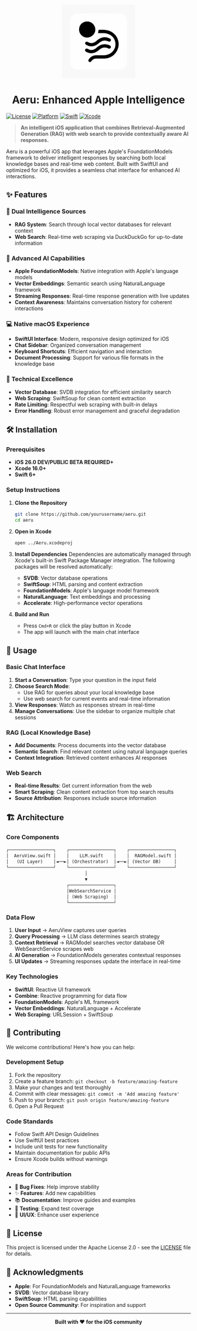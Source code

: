 <div align="center">
  <img src="appstore.png" alt="Logo" width="200">
  <h1 align="center">Aeru: Enhanced Apple Intelligence</h1>
</div>

[![License](https://img.shields.io/badge/License-Apache%202.0-blue.svg)](https://opensource.org/licenses/Apache-2.0)
[![Platform](https://img.shields.io/badge/Platform-iOS-lightgrey.svg)](https://www.apple.com/ios/)
[![Swift](https://img.shields.io/badge/Swift-6.0-orange.svg)](https://swift.org/)
[![Xcode](https://img.shields.io/badge/Xcode-16.0+-blue.svg)](https://developer.apple.com/xcode/)

> **An intelligent iOS application that combines Retrieval-Augmented Generation (RAG) with web search to provide contextually aware AI responses.**

Aeru is a powerful iOS app that leverages Apple's FoundationModels framework to deliver intelligent responses by searching both local knowledge bases and real-time web content. Built with SwiftUI and optimized for iOS, it provides a seamless chat interface for enhanced AI interactions.

## ✨ Features

### 🧠 **Dual Intelligence Sources**

- **RAG System**: Search through local vector databases for relevant context
- **Web Search**: Real-time web scraping via DuckDuckGo for up-to-date information
  
### 🚀 **Advanced AI Capabilities**

- **Apple FoundationModels**: Native integration with Apple's language models
- **Vector Embeddings**: Semantic search using NaturalLanguage framework
- **Streaming Responses**: Real-time response generation with live updates
- **Context Awareness**: Maintains conversation history for coherent interactions

### 💻 **Native macOS Experience**

- **SwiftUI Interface**: Modern, responsive design optimized for iOS
- **Chat Sidebar**: Organized conversation management
- **Keyboard Shortcuts**: Efficient navigation and interaction
- **Document Processing**: Support for various file formats in the knowledge base

### 🔧 **Technical Excellence**

- **Vector Database**: SVDB integration for efficient similarity search
- **Web Scraping**: SwiftSoup for clean content extraction
- **Rate Limiting**: Respectful web scraping with built-in delays
- **Error Handling**: Robust error management and graceful degradation

## 🛠 Installation

### Prerequisites

- **iOS 26.0 DEV/PUBLIC BETA REQUIRED+**
- **Xcode 16.0+**
- **Swift 6+**

### Setup Instructions

1. **Clone the Repository**

   ```bash
   git clone https://github.com/yourusername/aeru.git
   cd aeru
   ```

2. **Open in Xcode**

   ```bash
   open ../Aeru.xcodeproj
   ```

3. **Install Dependencies**
   Dependencies are automatically managed through Xcode's built-in Swift Package Manager integration. The following packages will be resolved automatically:

   - **SVDB**: Vector database operations
   - **SwiftSoup**: HTML parsing and content extraction
   - **FoundationModels**: Apple's language model framework
   - **NaturalLanguage**: Text embeddings and processing
   - **Accelerate**: High-performance vector operations

4. **Build and Run**
   - Press `Cmd+R` or click the play button in Xcode
   - The app will launch with the main chat interface

## 🚦 Usage

### Basic Chat Interface

1. **Start a Conversation**: Type your question in the input field
2. **Choose Search Mode**:
   - Use RAG for queries about your local knowledge base
   - Use web search for current events and real-time information
3. **View Responses**: Watch as responses stream in real-time
4. **Manage Conversations**: Use the sidebar to organize multiple chat sessions

### RAG (Local Knowledge Base)

- **Add Documents**: Process documents into the vector database
- **Semantic Search**: Find relevant content using natural language queries
- **Context Integration**: Retrieved content enhances AI responses

### Web Search

- **Real-time Results**: Get current information from the web
- **Smart Scraping**: Clean content extraction from top search results
- **Source Attribution**: Responses include source information

## 🏗 Architecture

### Core Components

```
┌─────────────────┐    ┌─────────────────┐    ┌─────────────────┐
│  AeruView.swift │    │    LLM.swift    │    │  RAGModel.swift │
│   (UI Layer)    │◄──►│ (Orchestrator)  │◄──►│ (Vector DB)     │
└─────────────────┘    └─────────────────┘    └─────────────────┘
                              │
                              ▼
                       ┌─────────────────┐
                       │WebSearchService │
                       │ (Web Scraping)  │
                       └─────────────────┘
```

### Data Flow

1. **User Input** → AeruView captures user queries
2. **Query Processing** → LLM class determines search strategy
3. **Context Retrieval** → RAGModel searches vector database OR WebSearchService scrapes web
4. **AI Generation** → FoundationModels generates contextual responses
5. **UI Updates** → Streaming responses update the interface in real-time

### Key Technologies

- **SwiftUI**: Reactive UI framework
- **Combine**: Reactive programming for data flow
- **FoundationModels**: Apple's ML framework
- **Vector Embeddings**: NaturalLanguage + Accelerate
- **Web Scraping**: URLSession + SwiftSoup

## 🤝 Contributing

We welcome contributions! Here's how you can help:

### Development Setup

1. Fork the repository
2. Create a feature branch: `git checkout -b feature/amazing-feature`
3. Make your changes and test thoroughly
4. Commit with clear messages: `git commit -m 'Add amazing feature'`
5. Push to your branch: `git push origin feature/amazing-feature`
6. Open a Pull Request

### Code Standards

- Follow Swift API Design Guidelines
- Use SwiftUI best practices
- Include unit tests for new functionality
- Maintain documentation for public APIs
- Ensure Xcode builds without warnings

### Areas for Contribution

- 🐛 **Bug Fixes**: Help improve stability
- ✨ **Features**: Add new capabilities
- 📚 **Documentation**: Improve guides and examples
- 🧪 **Testing**: Expand test coverage
- 🎨 **UI/UX**: Enhance user experience

## 📄 License

This project is licensed under the Apache License 2.0 - see the [LICENSE](LICENSE) file for details.

## 🙏 Acknowledgments

- **Apple**: For FoundationModels and NaturalLanguage frameworks
- **SVDB**: Vector database library
- **SwiftSoup**: HTML parsing capabilities
- **Open Source Community**: For inspiration and support

---

<div align="center">
  <strong>Built with ❤️ for the iOS community</strong>
</div>
